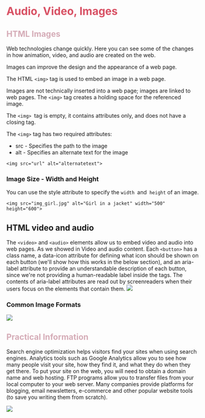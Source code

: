 # **<span style="color:#d85164">Audio, Video, Images </span>**

## **<span style="color:#b789"> HTML Images</span>**

Web technologies change quickly. Here you
can see some of the changes in how animation,
video, and audio are created on the web.

Images can improve the design and the appearance of a web page.

The HTML `<img>` tag is used to embed an image in a web page.

Images are not technically inserted into a web page; images are linked to web pages. The `<img>` tag creates a holding space for the referenced image.

The `<img> `tag is empty, it contains attributes only, and does not have a closing tag.

The `<img>` tag has two required attributes:

* src - Specifies the path to the image
* alt - Specifies an alternate text for the image

```
<img src="url" alt="alternatetext">
```

### Image Size - Width and Height
You can use the style attribute to specify the `width `and` height` of an image.
```
<img src="img_girl.jpg" alt="Girl in a jacket" width="500" height="600">
```

## HTML video and audio
The `<video>` and `<audio>` elements allow us to embed video and audio into web pages. As we showed in Video and audio content.
Each `<button>` has a class name, a data-icon attribute for defining what icon should be shown on each button (we'll show how this works in the below section), and an aria-label attribute to provide an understandable description of each button, since we're not providing a human-readable label inside the tags. The contents of aria-label attributes are read out by screenreaders when their users focus on the elements that contain them.
![](https://www.impactplus.com/hubfs/StockVideoandAudio.jpg)






















### Common Image Formats
![](https://kinsta.com/wp-content/uploads/2020/09/image-file-types-stats.png)



## **<span style="color:#b789"> Practical Information</span>**




Search engine optimization helps visitors find your
sites when using search engines.
 Analytics tools such as Google Analytics allow you to
see how many people visit your site, how they find it,
and what they do when they get there.
 To put your site on the web, you will need to obtain a
domain name and web hosting.
 FTP programs allow you to transfer files from your
local computer to your web server.
 Many companies provide platforms for blogging, email
newsletters, e-commerce and other popular website
tools (to save you writing them from scratch).

![](https://d3e8p0skpjjaij.cloudfront.net/wp-content/uploads/2017/12/seo.jpg)